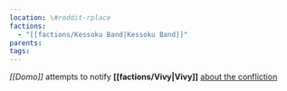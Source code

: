 ```yaml
---
location: \#reddit-rplace
factions:
  - "[[factions/Kessoku Band|Kessoku Band]]"
parents: 
tags: 
---
```

*[[Domo]]* attempts to notify **[[factions/Vivy|Vivy]]** [about the confliction](discord://discord.com/channels/1093664259273130084/1131230952119615600/1131579261556359218)
